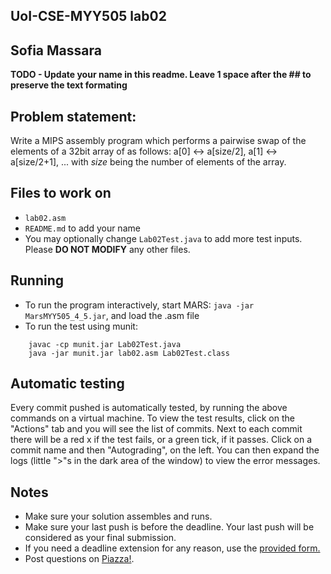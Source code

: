 
## UoI-CSE-MYY505 lab02

## Sofia Massara

**TODO - Update your name in this readme. Leave 1 space after the ## to preserve the text formating**


## Problem statement:
Write a MIPS assembly program which performs a pairwise swap of the elements of a 32bit array of as follows: 
a[0] <-> a[size/2], a[1] <-> a[size/2+1], ... with *size* being the number of elements of the array.
 
## Files to work on
* `lab02.asm` 
* `README.md` to add your name<br/>
* You may optionally change `Lab02Test.java` to add more test inputs.<br/>
Please **DO NOT MODIFY** any other files. 
      
## Running 
* To run the program interactively, start MARS: `java -jar MarsMYY505_4_5.jar`, and load the .asm file
* To run the test using munit: <br/>
```
    javac -cp munit.jar Lab02Test.java
    java -jar munit.jar lab02.asm Lab02Test.class
```

## Automatic testing 
Every commit pushed is automatically tested, by running the above commands on a virtual machine.
To view the test results, click on the "Actions" tab and you will see the list of commits.
Next to each commit there will be a red x if the test fails, or a green tick, if it passes. Click on a commit name and then "Autograding", on the left. You can then expand the logs (little ">"s in the dark area of the window) to view the error messages.

## Notes
* Make sure your solution assembles and runs.
* Make sure your last push is before the deadline. Your last push will be considered as your final submission.
* If you need a deadline extension for any reason, use the [provided form.](https://forms.gle/mNZjzfxBsYS9kH9G9)
* Post questions on [Piazza!](https://piazza.com/uoi.gr/fall2021/myy505/home).

